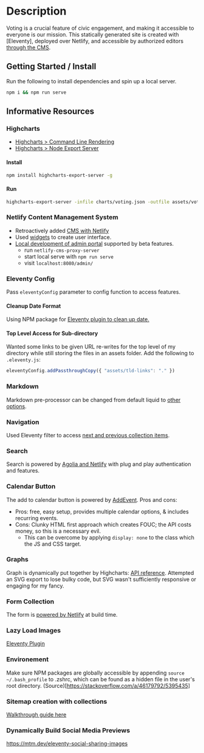 # Description
Voting is a crucial feature of civic engagement, and making it accessible to everyone is our mission. This statically generated site is created with [Eleventy], deployed over Netlify, and accessible by authorized editors [through the CMS](https://uvm.vote/admin/).

## Getting Started / Install
Run the following to install dependencies and spin up a local server.
```bash
npm i && npm run serve
```

## Informative Resources
### Highcharts

* [Highcharts > Command Line Rendering](https://www.highcharts.com/docs/export-module/render-charts-serverside)
* [Highcharts > Node Export Server](https://github.com/highcharts/node-export-server)

#### Install

```bash
npm install highcharts-export-server -g
```

#### Run

```bash
highcharts-export-server -infile charts/voting.json -outfile assets/voting.svg -type svg
```


### Netlify Content Management System
- Retroactively added [CMS with Netlify](https://www.netlifycms.org/docs/add-to-your-site/)
- Used [widgets](https://www.netlifycms.org/docs/widgets/) to create user interface.
- [Local development of admin portal](https://www.netlifycms.org/docs/beta-features/) supported by beta features.
  - run ```netlify-cms-proxy-server```
  - start local serve with ```npm run serve```
  - visit ```localhost:8080/admin/```


### Eleventy Config
Pass ```eleventyConfig``` parameter to config function to access features.

#### Cleanup Date Format
Using NPM package for [Eleventy plugin to clean up date.](https://www.npmjs.com/package/eleventy-plugin-date)

#### Top Level Access for Sub-directory
Wanted some links to be given URL re-writes for the top level of my directory while still storing the files in an assets folder. Add the following to ```.eleventy.js```:
```js
eleventyConfig.addPassthroughCopy({ "assets/tld-links": "." })
```

### Markdown
Markdown pre-processor can be changed from default liquid to [other options](https://www.11ty.dev/docs/config/#default-template-engine-for-markdown-files).

### Navigation
Used Eleventy filter to access [next and previous collection items](https://www.11ty.dev/docs/filters/collection-items/).

### Search
Search is powered by [Agolia and Netlify](https://www.algolia.com/doc/tools/crawler/netlify-plugin/quick-start/) with plug and play authentication and features.

### Calendar Button
The add to calendar button is powered by [AddEvent](https://www.addevent.com/documentation/add-to-calendar-button). Pros and cons:
- Pros: free, easy setup, provides multiple calendar options, & includes recurring events.
- Cons: Clunky HTML first approach which creates FOUC; the API costs money, so this is a necessary evil.
  - This can be overcome by applying ```display: none``` to the class which the JS and CSS target.

### Graphs
Graph is dynamically put together by Highcharts: [API reference](https://api.highcharts.com/highcharts/). Attempted an SVG export to lose bulky code, but SVG wasn't sufficiently responsive or engaging for my fancy.

### Form Collection
The form is [powered by Netlify](https://www.netlify.com/products/forms/) at build time.

### Lazy Load Images
[Eleventy Plugin](https://github.com/liamfiddler/eleventy-plugin-lazyimages)

### Environement
Make sure NPM packages are globally accessible by appending ```source ~/.bash_profile``` to .zshrc, which can be found as a hidden file in the user's root directory. (Source)[https://stackoverflow.com/a/46179792/5395435]

### Sitemap creation with collections
[Walkthrough guide here](https://www.belter.io/eleventy-sitemap/)

### Dynamically Build Social Media Previews
https://mtm.dev/eleventy-social-sharing-images
